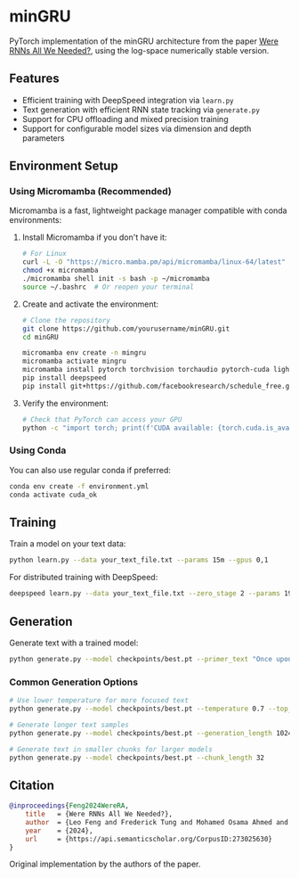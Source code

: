 # minGRU

PyTorch implementation of the minGRU architecture from the paper [Were RNNs All We Needed?](https://arxiv.org/abs/2410.01201v1), using the log-space numerically stable version.

## Features

- Efficient training with DeepSpeed integration via `learn.py`
- Text generation with efficient RNN state tracking via `generate.py`
- Support for CPU offloading and mixed precision training
- Support for configurable model sizes via dimension and depth parameters

## Environment Setup

### Using Micromamba (Recommended)

Micromamba is a fast, lightweight package manager compatible with conda environments:

1. Install Micromamba if you don't have it:
   ```bash
   # For Linux
   curl -L -O "https://micro.mamba.pm/api/micromamba/linux-64/latest"
   chmod +x micromamba
   ./micromamba shell init -s bash -p ~/micromamba
   source ~/.bashrc  # Or reopen your terminal
   ```

2. Create and activate the environment:
   ```bash
   # Clone the repository
   git clone https://github.com/yourusername/minGRU.git
   cd minGRU

   micromamba env create -n mingru
   micromamba activate mingru
   micromamba install pytorch torchvision torchaudio pytorch-cuda lightning -c pytorch -c nvidia -c conda-forge
   pip install deepspeed
   pip install git+https://github.com/facebookresearch/schedule_free.git
   ```

3. Verify the environment:
   ```bash
   # Check that PyTorch can access your GPU
   python -c "import torch; print(f'CUDA available: {torch.cuda.is_available()}, Device count: {torch.cuda.device_count()}')"
   ```

### Using Conda

You can also use regular conda if preferred:

```bash
conda env create -f environment.yml
conda activate cuda_ok
```

## Training

Train a model on your text data:

```bash
python learn.py --data your_text_file.txt --params 15m --gpus 0,1
```

For distributed training with DeepSpeed:

```bash
deepspeed learn.py --data your_text_file.txt --zero_stage 2 --params 19.9m
```

## Generation

Generate text with a trained model:

```bash
python generate.py --model checkpoints/best.pt --primer_text "Once upon a time" --temperature 0.8
```

### Common Generation Options

```bash
# Use lower temperature for more focused text
python generate.py --model checkpoints/best.pt --temperature 0.7 --top_k 0.95

# Generate longer text samples
python generate.py --model checkpoints/best.pt --generation_length 1024

# Generate text in smaller chunks for larger models
python generate.py --model checkpoints/best.pt --chunk_length 32
```

## Citation

```bibtex
@inproceedings{Feng2024WereRA,
    title   = {Were RNNs All We Needed?},
    author  = {Leo Feng and Frederick Tung and Mohamed Osama Ahmed and Yoshua Bengio and Hossein Hajimirsadegh},
    year    = {2024},
    url     = {https://api.semanticscholar.org/CorpusID:273025630}
}
```

Original implementation by the authors of the paper.

